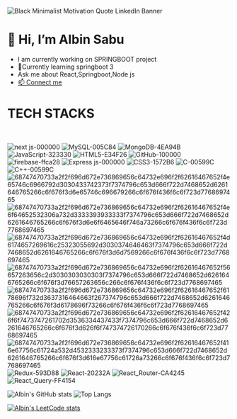 
 
 ![Black Minimalist Motivation Quote LinkedIn Banner](https://github.com/albinsabu2023/albinsabu2023/assets/126412402/a19af869-ae83-4395-b3a7-6203cb547528)

 
  <h1>👋 Hi, I’m Albin Sabu</h1>
 
  <ul>
   <li>I am currently working on SPRINGBOOT project</li>
   <li>🚀Currently learning springboot 3</li>
   <li>Ask me about React,Springboot,Node js</li>
   <li><a href="https://www.linkedin.com/in/albin-sabu2023/"> 📫 Connect me</a></li>
 </ul>

<h1>TECH STACKS</h1>
<br/>



![next js-000000](https://github.com/albinsabu2023/albinsabu2023/assets/126412402/41066cbb-1d95-4c21-ad13-823f497762da)
![MySQL-005C84](https://github.com/albinsabu2023/albinsabu2023/assets/126412402/74c2023f-9efb-41ec-b68d-364a254ca2f4)
![MongoDB-4EA94B](https://github.com/albinsabu2023/albinsabu2023/assets/126412402/5fd323ce-3c17-47f1-ace3-b58c52eb8512)
![JavaScript-323330](https://github.com/albinsabu2023/albinsabu2023/assets/126412402/62b82968-4833-4374-8a8e-5027218f43bd)
![HTML5-E34F26](https://github.com/albinsabu2023/albinsabu2023/assets/126412402/b028ba32-e569-4e5c-8cbd-d0b6d1dd8c9f)
![GitHub-100000](https://github.com/albinsabu2023/albinsabu2023/assets/126412402/da1c0328-fc03-4243-b402-998fd9844fec)
![firebase-ffca28](https://github.com/albinsabu2023/albinsabu2023/assets/126412402/b8aeef60-212d-4cae-ae0e-82e164111f5f)
![Express js-000000](https://github.com/albinsabu2023/albinsabu2023/assets/126412402/1fc5feee-2dc4-4485-9876-d216173d3643)
![CSS3-1572B6](https://github.com/albinsabu2023/albinsabu2023/assets/126412402/fd312172-a719-4599-9c83-a093f3bb16a1)
![C-00599C](https://github.com/albinsabu2023/albinsabu2023/assets/126412402/53f70126-6a06-40a2-9ce9-59d2efcf7058)
![C++-00599C](https://github.com/albinsabu2023/albinsabu2023/assets/126412402/149e6d4e-8e0a-454d-b773-487a03bcd5a4)
![68747470733a2f2f696d672e736869656c64732e696f2f62616467652f4e65746c6966792d3030433742373f7374796c653d666f722d7468652d6261646765266c6f676f3d6e65746c696679266c6f676f436f6c6f723d7768697465](https://github.com/albinsabu2023/albinsabu2023/assets/126412402/4c2de0c0-e9c7-4a2c-8beb-bdc34a54f309)
![68747470733a2f2f696d672e736869656c64732e696f2f62616467652f4e6f64652532306a732d3333393933333f7374796c653d666f722d7468652d6261646765266c6f676f3d6e6f6465646f746a73266c6f676f436f6c6f723d7768697465](https://github.com/albinsabu2023/albinsabu2023/assets/126412402/884b6dcf-399d-4600-af81-1952cb39f7fe)
![68747470733a2f2f696d672e736869656c64732e696f2f62616467652f4d6174657269616c25323055692d3030374646463f7374796c653d666f722d7468652d6261646765266c6f676f3d6d7569266c6f676f436f6c6f723d7768697465](https://github.com/albinsabu2023/albinsabu2023/assets/126412402/f10fe0a3-5d86-437d-b85f-e27f5c6c06be)
![68747470733a2f2f696d672e736869656c64732e696f2f62616467652f56657263656c2d3030303030303f7374796c653d666f722d7468652d6261646765266c6f676f3d76657263656c266c6f676f436f6c6f723d7768697465](https://github.com/albinsabu2023/albinsabu2023/assets/126412402/6e46bfb2-aa67-4c14-a0ed-3943679aa5f3)
![68747470733a2f2f696d672e736869656c64732e696f2f62616467652f6178696f732d3637316464663f267374796c653d666f722d7468652d6261646765266c6f676f3d6178696f73266c6f676f436f6c6f723d7768697465](https://github.com/albinsabu2023/albinsabu2023/assets/126412402/e63f37cd-5be0-4f28-81d5-9a06180d441d)
![68747470733a2f2f696d672e736869656c64732e696f2f62616467652f426f6f7473747261702d3536334437433f7374796c653d666f722d7468652d6261646765266c6f676f3d626f6f747374726170266c6f676f436f6c6f723d7768697465](https://github.com/albinsabu2023/albinsabu2023/assets/126412402/56d3c2e4-90c1-4822-8831-c9724d321e12)
![68747470733a2f2f696d672e736869656c64732e696f2f62616467652f416e67756c61724a532d4532333233373f7374796c653d666f722d7468652d6261646765266c6f676f3d616e67756c61726a73266c6f676f436f6c6f723d7768697465](https://github.com/albinsabu2023/albinsabu2023/assets/126412402/4aec4fb6-d961-4129-a725-3bb6f0e3f945)
![Redux-593D88](https://github.com/albinsabu2023/albinsabu2023/assets/126412402/e3a940ab-f501-423a-9abb-035fa87e0a24)
![React-20232A](https://github.com/albinsabu2023/albinsabu2023/assets/126412402/2b14be99-c3d9-4b98-a34a-ed62cd581efc)
![React_Router-CA4245](https://github.com/albinsabu2023/albinsabu2023/assets/126412402/7c2c0285-6da3-46c2-a805-faff58a66e40)
![React_Query-FF4154](https://github.com/albinsabu2023/albinsabu2023/assets/126412402/cac7ecea-a762-4c47-a0fa-8f240efed460)



![Albin's GitHub stats](https://github-readme-stats.vercel.app/api?username=albinsabu2023&show_icons=true)
![Top Langs](https://github-readme-stats.vercel.app/api/top-langs/?username=albinsabu2023&layout=compact)

[![Albin's LeetCode stats](https://leetcode-stats-six.vercel.app/?username=albinsabu2023)](https://github.com/albinsabu2023/leetcode-stats)
